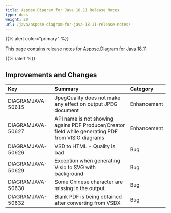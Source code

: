```yaml
---
title: Aspose.Diagram for Java 18.11 Release Notes
type: docs
weight: 20
url: /java/aspose-diagram-for-java-18-11-release-notes/
---
```


{{% alert color="primary" %}} 

This page contains release notes for [Aspose.Diagram for Java 18.11](https://repository.aspose.com/repo/com/aspose/aspose-diagram/18.11/)

{{% /alert %}} 
## **Improvements and Changes**

|**Key**|**Summary**|**Category**|
| :- | :- | :- |
|DIAGRAMJAVA-50615|JpegQuality does not make any effect on output JPEG document|Enhancement|
|DIAGRAMJAVA-50627|API name is not showing agains PDF Producer/Creator field while generating PDF from VISIO diagrams|Enhancement|
|DIAGRAMJAVA-50626|VSD to HTML - Quality is bad|Bug|
|DIAGRAMJAVA-50629|Exception when generating Visio to SVG with background|Bug|
|DIAGRAMJAVA-50630|Some Chinese character are missing in the output|Bug|
|DIAGRAMJAVA-50632|Blank PDF is being obtained after converting from VSDX|Bug|

